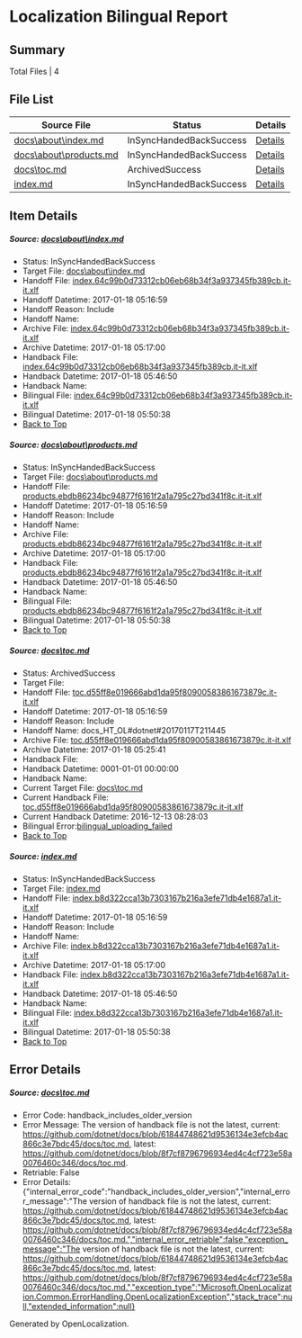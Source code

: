 # <a name='report-top'></a> Localization Bilingual Report

## Summary
 Total Files | 4

## File List
 Source File | Status | Details 
 ----------- | ------ | ------- 
 [docs\about\index.md](https://github.com/dotnet/docs/blob/7de873f244ac36ba0cafb5140a5405db437a40a6/docs/about/index.md) | InSyncHandedBackSuccess | [Details](#bb92a0edaedc425ccbc866fbb8c6652a1bf32a5128)
 [docs\about\products.md](https://github.com/dotnet/docs/blob/7de873f244ac36ba0cafb5140a5405db437a40a6/docs/about/products.md) | InSyncHandedBackSuccess | [Details](#3b444547c18c2e0dcace7a58b3c91cb3870c1de529)
 [docs\toc.md](https://github.com/dotnet/docs/blob/8f7cf8796796934ed4c4cf723e58a0076460c346/docs/toc.md) | ArchivedSuccess | [Details](#e3701057328b0a2cbffa433d865b029d319d1f4e3413)
 [index.md](https://github.com/dotnet/docs/blob/c8b9e166a49c86dcabfa89887db1dce3a8e45f4f/index.md) | InSyncHandedBackSuccess | [Details](#d8b2def6b766aa1af9318fe5b0620f4db4a2ee437391)

## Item Details
##### <a name='bb92a0edaedc425ccbc866fbb8c6652a1bf32a5128'></a> Source: [docs\about\index.md](https://github.com/dotnet/docs/blob/7de873f244ac36ba0cafb5140a5405db437a40a6/docs/about/index.md)
* Status: InSyncHandedBackSuccess
* Target File: [docs\about\index.md](https://github.com/dotnet/docs.it-it/blob/af1d916ce1656224b19252b50369265bfae6df06/docs/about/index.md)
* Handoff File: [index.64c99b0d73312cb06eb68b34f3a937345fb389cb.it-it.xlf](https://github.com/dotnet/docs.handoff/blob/f1a62acac56fe4fbaa7063aa0cfe1c73b90199a1/ol-handoff/dotnet/docs.it-it/master/dotnet-core/index.64c99b0d73312cb06eb68b34f3a937345fb389cb.it-it.xlf)
* Handoff Datetime: 2017-01-18 05:16:59
* Handoff Reason: Include
* Handoff Name: 
* Archive File: [index.64c99b0d73312cb06eb68b34f3a937345fb389cb.it-it.xlf](https://github.com/dotnet/docs.handoff/blob/b30d6e797b09ac86c4324748b82d0b333bfb94b4/ol-archive/dotnet/docs.it-it/master/dotnet-core/index.64c99b0d73312cb06eb68b34f3a937345fb389cb.it-it.xlf)
* Archive Datetime: 2017-01-18 05:17:00
* Handback File: [index.64c99b0d73312cb06eb68b34f3a937345fb389cb.it-it.xlf](https://github.com/dotnet/docs.handback/blob/ed223fdd6ea12bb771277fe9c332d6607ad19cf0/ol-handback/dotnet/docs.it-it/master/dotnet-core/index.64c99b0d73312cb06eb68b34f3a937345fb389cb.it-it.xlf)
* Handback Datetime: 2017-01-18 05:46:50
* Handback Name: 
* Bilingual File: [index.64c99b0d73312cb06eb68b34f3a937345fb389cb.it-it.xlf](https://github.com/dotnet/docs.handback/blob/ed223fdd6ea12bb771277fe9c332d6607ad19cf0/ol-handback/dotnet/docs.it-it/master/dotnet-core/index.64c99b0d73312cb06eb68b34f3a937345fb389cb.it-it.xlf)
* Bilingual Datetime: 2017-01-18 05:50:38
* [Back to Top](#report-top)

##### <a name='3b444547c18c2e0dcace7a58b3c91cb3870c1de529'></a> Source: [docs\about\products.md](https://github.com/dotnet/docs/blob/7de873f244ac36ba0cafb5140a5405db437a40a6/docs/about/products.md)
* Status: InSyncHandedBackSuccess
* Target File: [docs\about\products.md](https://github.com/dotnet/docs.it-it/blob/af1d916ce1656224b19252b50369265bfae6df06/docs/about/products.md)
* Handoff File: [products.ebdb86234bc94877f6161f2a1a795c27bd341f8c.it-it.xlf](https://github.com/dotnet/docs.handoff/blob/f1a62acac56fe4fbaa7063aa0cfe1c73b90199a1/ol-handoff/dotnet/docs.it-it/master/dotnet-core/products.ebdb86234bc94877f6161f2a1a795c27bd341f8c.it-it.xlf)
* Handoff Datetime: 2017-01-18 05:16:59
* Handoff Reason: Include
* Handoff Name: 
* Archive File: [products.ebdb86234bc94877f6161f2a1a795c27bd341f8c.it-it.xlf](https://github.com/dotnet/docs.handoff/blob/b30d6e797b09ac86c4324748b82d0b333bfb94b4/ol-archive/dotnet/docs.it-it/master/dotnet-core/products.ebdb86234bc94877f6161f2a1a795c27bd341f8c.it-it.xlf)
* Archive Datetime: 2017-01-18 05:17:00
* Handback File: [products.ebdb86234bc94877f6161f2a1a795c27bd341f8c.it-it.xlf](https://github.com/dotnet/docs.handback/blob/ed223fdd6ea12bb771277fe9c332d6607ad19cf0/ol-handback/dotnet/docs.it-it/master/dotnet-core/products.ebdb86234bc94877f6161f2a1a795c27bd341f8c.it-it.xlf)
* Handback Datetime: 2017-01-18 05:46:50
* Handback Name: 
* Bilingual File: [products.ebdb86234bc94877f6161f2a1a795c27bd341f8c.it-it.xlf](https://github.com/dotnet/docs.handback/blob/ed223fdd6ea12bb771277fe9c332d6607ad19cf0/ol-handback/dotnet/docs.it-it/master/dotnet-core/products.ebdb86234bc94877f6161f2a1a795c27bd341f8c.it-it.xlf)
* Bilingual Datetime: 2017-01-18 05:50:38
* [Back to Top](#report-top)

##### <a name='e3701057328b0a2cbffa433d865b029d319d1f4e3413'></a> Source: [docs\toc.md](https://github.com/dotnet/docs/blob/8f7cf8796796934ed4c4cf723e58a0076460c346/docs/toc.md)
* Status: ArchivedSuccess
* Target File: 
* Handoff File: [toc.d55ff8e019666abd1da95f80900583861673879c.it-it.xlf](https://github.com/dotnet/docs.handoff/blob/f1a62acac56fe4fbaa7063aa0cfe1c73b90199a1/ol-handoff/dotnet/docs.it-it/master/dotnet-core/toc.d55ff8e019666abd1da95f80900583861673879c.it-it.xlf)
* Handoff Datetime: 2017-01-18 05:16:59
* Handoff Reason: Include
* Handoff Name: docs_HT_OL#dotnet#20170117T211445
* Archive File: [toc.d55ff8e019666abd1da95f80900583861673879c.it-it.xlf](https://github.com/dotnet/docs.handoff/blob/936551d953c2ab41ee349cb56421aba27e0e28d0/ol-archive/dotnet/docs.it-it/master/dotnet-core/toc.d55ff8e019666abd1da95f80900583861673879c.it-it.xlf)
* Archive Datetime: 2017-01-18 05:25:41
* Handback File: 
* Handback Datetime: 0001-01-01 00:00:00
* Handback Name: 
* Current Target File: [docs\toc.md](https://github.com/dotnet/docs.it-it/blob/bb5ebfd03ee89ecb7f01d6d460d6bfb7b8391cb4/docs/toc.md)
* Current Handback File: [toc.d55ff8e019666abd1da95f80900583861673879c.it-it.xlf](https://github.com/dotnet/docs.handback/blob/3f414f199bfaa71f443b25f87d5e0f55fe1810a6/ol-handback/dotnet/docs.it-it/master/ht-p1/toc.d55ff8e019666abd1da95f80900583861673879c.it-it.xlf)
* Current Handback Datetime: 2016-12-13 08:28:03
* Bilingual Error:[bilingual_uploading_failed](#e3701057328b0a2cbffa433d865b029d319d1f4e3413bilingual_uploading_failed)
* [Back to Top](#report-top)

##### <a name='d8b2def6b766aa1af9318fe5b0620f4db4a2ee437391'></a> Source: [index.md](https://github.com/dotnet/docs/blob/c8b9e166a49c86dcabfa89887db1dce3a8e45f4f/index.md)
* Status: InSyncHandedBackSuccess
* Target File: [index.md](https://github.com/dotnet/docs.it-it/blob/af1d916ce1656224b19252b50369265bfae6df06/index.md)
* Handoff File: [index.b8d322cca13b7303167b216a3efe71db4e1687a1.it-it.xlf](https://github.com/dotnet/docs.handoff/blob/f1a62acac56fe4fbaa7063aa0cfe1c73b90199a1/ol-handoff/dotnet/docs.it-it/master/dotnet-core/index.b8d322cca13b7303167b216a3efe71db4e1687a1.it-it.xlf)
* Handoff Datetime: 2017-01-18 05:16:59
* Handoff Reason: Include
* Handoff Name: 
* Archive File: [index.b8d322cca13b7303167b216a3efe71db4e1687a1.it-it.xlf](https://github.com/dotnet/docs.handoff/blob/b30d6e797b09ac86c4324748b82d0b333bfb94b4/ol-archive/dotnet/docs.it-it/master/dotnet-core/index.b8d322cca13b7303167b216a3efe71db4e1687a1.it-it.xlf)
* Archive Datetime: 2017-01-18 05:17:00
* Handback File: [index.b8d322cca13b7303167b216a3efe71db4e1687a1.it-it.xlf](https://github.com/dotnet/docs.handback/blob/ed223fdd6ea12bb771277fe9c332d6607ad19cf0/ol-handback/dotnet/docs.it-it/master/dotnet-core/index.b8d322cca13b7303167b216a3efe71db4e1687a1.it-it.xlf)
* Handback Datetime: 2017-01-18 05:46:50
* Handback Name: 
* Bilingual File: [index.b8d322cca13b7303167b216a3efe71db4e1687a1.it-it.xlf](https://github.com/dotnet/docs.handback/blob/ed223fdd6ea12bb771277fe9c332d6607ad19cf0/ol-handback/dotnet/docs.it-it/master/dotnet-core/index.b8d322cca13b7303167b216a3efe71db4e1687a1.it-it.xlf)
* Bilingual Datetime: 2017-01-18 05:50:38
* [Back to Top](#report-top)


## Error Details
##### <a name='e3701057328b0a2cbffa433d865b029d319d1f4e3413handback_includes_older_version'></a> Source: [docs\toc.md](#e3701057328b0a2cbffa433d865b029d319d1f4e3413)
* Error Code: handback_includes_older_version
* Error Message: The version of handback file is not the latest, current: https://github.com/dotnet/docs/blob/61844748621d9536134e3efcb4ac866c3e7bdc45/docs/toc.md, latest: https://github.com/dotnet/docs/blob/8f7cf8796796934ed4c4cf723e58a0076460c346/docs/toc.md.
* Retriable: False
* Error Details: {"internal_error_code":"handback_includes_older_version","internal_error_message":"The version of handback file is not the latest, current: https://github.com/dotnet/docs/blob/61844748621d9536134e3efcb4ac866c3e7bdc45/docs/toc.md, latest: https://github.com/dotnet/docs/blob/8f7cf8796796934ed4c4cf723e58a0076460c346/docs/toc.md.","internal_error_retriable":false,"exception_message":"The version of handback file is not the latest, current: https://github.com/dotnet/docs/blob/61844748621d9536134e3efcb4ac866c3e7bdc45/docs/toc.md, latest: https://github.com/dotnet/docs/blob/8f7cf8796796934ed4c4cf723e58a0076460c346/docs/toc.md.","exception_type":"Microsoft.OpenLocalization.Common.ErrorHandling.OpenLocalizationException","stack_trace":null,"extended_information":null}


Generated by OpenLocalization.
